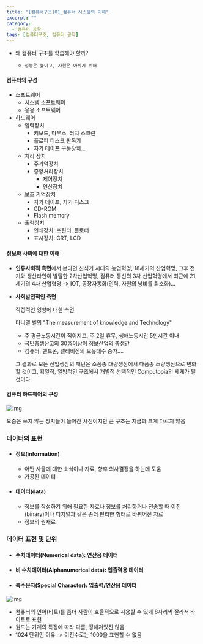 ```yaml
---
title: "[컴퓨터구조]01_컴퓨터 시스템의 이해"
excerpt: ""
category:
  - 컴퓨터 공학
tags: [컴퓨터구조, 컴퓨터 공학]
---
```


- 왜 컴퓨터 구조를 학습해야 할까?
  - 	성능은 높이고, 자원은 아끼기 위해



#### 컴퓨터의 구성

- 소프트웨어
  - 시스템 소프트웨어
  - 응용 소프트웨어
- 하드웨어
  - 입력장치
    - 키보드, 마우스, 터치 스크린
    - 플로피 디스크 판독기
    - 자기 테이프 구동장치...
  - 처리 장치
    - 주기억장치
    - 중앙처리장치
      - 제어장치
      - 연산장치
  - 보조 기억장치
    - 자기 테이프, 자기 디스크
    - CD-ROM
    - Flash memory
  - 출력장치
    - 인쇄장치: 프린터, 플로터
    - 표시장치: CRT, LCD



#### 정보화 사회에 대한 이해

- **인류사회적 측면**에서 본다면 신석기 시대의 농업혁명, 18세기의 산업혁명, 그후 전기와 생산라인이 발달한 2차산업혁명, 컴퓨터 통신의 3차 산업혁명에서 최근에 21세기의 4차 산업혁명 -> IOT, 공장자동화(인력, 자원의 낭비를 최소화)...

- **사회발전적인 측면**

  직접적인 영향에 대한 측면

  다니엘 벨의 "The measurement of knowledge and Technology"

  - 주 평균노동시간이 적어지고, 주 2일 휴무, 생애노동시간 5만시간 이내
  - 국민총생산고의 30%이상이 정보산업의 총생간
  - 컴퓨터, 핸드폰, 텔레비전의 보유대수 증가....

  그 결과로 모든 산업생산의 패턴은 소품종 대량생산에서 다품종 소량생산으로 변화할 것이고, 확일적, 일방적인 구조에서 개별적 선택적인 Computopia의 세계가 될 것이다

  

#### 컴퓨터 하드웨어의 구성

![img](https://blog.kakaocdn.net/dn/EMIXz/btq0c2qC9Y8/YDuIEMzk5CAKlraK1dFUhK/img.png)

요즘은 쓰지 않는 장치들이 들어간 사진이지만 큰 구조는 지금과 크게 다르지 않음



### 데이터의 표현

- #### 정보(information)

  - 어떤 사물에 대한 소식이나 자료, 향후 의사결정을 하는데 도움
  - 가공된 데이터

- #### 데이터(data)

  - 정보를 작성하기 위해 필요한 자료나 정보를 처리하거나 전송할 때 이진(binary)이나 디지털과 같은 좀더 편리한 형태로 바뀌어진 자료
  - 정보의 원재료



### 데이터 표현 및 단위

- #### 수치데이터(Numerical data): 연산용 데이터

- #### 비 수치데이터(Alphanumerical data): 입출력용 데이터

- #### 특수문자(Special Character): 입출력/연산용 데이터

![img](https://blog.kakaocdn.net/dn/eHNduk/btqZ6iOBAja/gtjEPKQDWtKkfHT905VeK1/img.png)

- 컴퓨터의 언어(비트)를 좀더 사람이 효율적으로 사용할 수 있게 8자리씩 잘라서 바이트로 표현
- 원드는 기계의 특징에 따라 다름, 정해져있진 않음
- 1024 단위인 이유 -> 이진수로는 1000을 표현할 수 없음